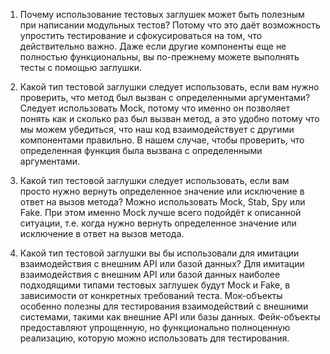 1. Почему использование тестовых заглушек может быть полезным при написании модульных тестов?
Потому что это даёт возможность  упростить тестирование и сфокусироваться на том, что действительно важно. 
Даже если другие компоненты еще не полностью функциональны, вы по-прежнему можете выполнять тесты с помощью заглушки.

2. Какой тип тестовой заглушки следует использовать, если вам нужно проверить, что метод был вызван с определенными аргументами?
Следует использовать Mock, потому что именно он позволяет понять как и сколько раз был вызван метод, а это удобно потому что мы можем убедиться, что наш код взаимодействует с другими компонентами правильно. 
В нашем случае, чтобы проверить, что определенная функция была вызвана с определенными аргументами.

3. Какой тип тестовой заглушки следует использовать, если вам просто нужно вернуть определенное значение или исключение в ответ на вызов метода?
Можно использовать Mock, Stab, Spy или Fake. При этом именно Mock лучше всего подойдёт к описанной ситуации, т.е. когда нужно вернуть 
определенное значение или исключение в ответ на вызов метода.

4. Какой тип тестовой заглушки вы бы использовали для имитации взаимодействия с внешним API или базой данных?
 Для имитации взаимодействия с внешним API или базой данных наиболее подходящими типами тестовых заглушек будут Mock и Fake, 
в зависимости от конкретных требований теста. Мок-объекты особенно полезны для тестирования взаимодействий с внешними системами, 
такими как внешние API или базы данных. Фейк-объекты предоставляют упрощенную, но функционально полноценную реализацию, которую можно 
использовать для тестирования.</title>
